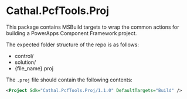 # Cathal.PcfTools.Proj

This package contains MSBuild targets to wrap the common actions for building a PowerApps Component Framework project.

The expected folder structure of the repo is as follows:
- control/
- solution/
- {file_name}.proj

The `.proj` file should contain the following contents:

```xml
<Project Sdk="Cathal.PcfTools.Proj/1.1.0" DefaultTargets="Build" />
```
